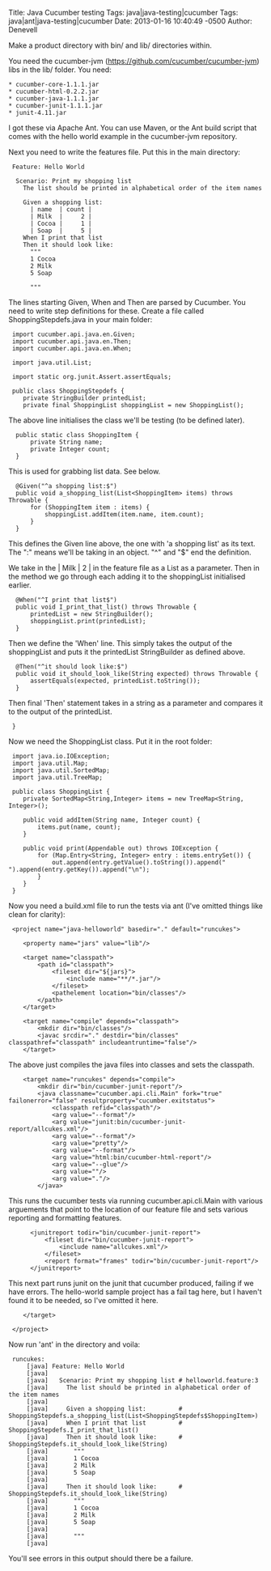 Title: Java Cucumber testing
Tags: java|java-testing|cucumber
Tags: java|ant|java-testing|cucumber
Date: 2013-01-16 10:40:49 -0500 
Author: Denevell

Make a product directory with bin/ and lib/ directories within.

You need the cucumber-jvm (https://github.com/cucumber/cucumber-jvm) libs in the lib/ folder. You need:

    * cucumber-core-1.1.1.jar  
    * cucumber-html-0.2.2.jar  
    * cucumber-java-1.1.1.jar  
    * cucumber-junit-1.1.1.jar  
    * junit-4.11.jar

I got these via Apache Ant. You can use Maven, or the Ant build script that comes with the hello world example in the cucumber-jvm repository.

Next you need to write the features file. Put this in the main directory:

     Feature: Hello World
     
      Scenario: Print my shopping list
        The list should be printed in alphabetical order of the item names
     
        Given a shopping list:
          | name  | count |
          | Milk  |     2 |
          | Cocoa |     1 |
          | Soap  |     5 |
        When I print that list
        Then it should look like:
          """
          1 Cocoa
          2 Milk
          5 Soap
     
          """

The lines starting Given, When and Then are parsed by Cucumber. You need to write step definitions for these. Create a file called ShoppingStepdefs.java in your main folder:

     import cucumber.api.java.en.Given;
     import cucumber.api.java.en.Then;
     import cucumber.api.java.en.When;
     
     import java.util.List;
     
     import static org.junit.Assert.assertEquals;
     
     public class ShoppingStepdefs {
        private StringBuilder printedList; 
        private final ShoppingList shoppingList = new ShoppingList();

The above line initialises the class we'll be testing (to be defined later).

      public static class ShoppingItem {
          private String name;
          private Integer count;
      }

This is used for grabbing list data. See below.

      @Given("^a shopping list:$")
      public void a_shopping_list(List<ShoppingItem> items) throws Throwable {
          for (ShoppingItem item : items) {
              shoppingList.addItem(item.name, item.count);
          }
      }

This defines the Given line above, the one with 'a shopping list' as its text. The ":" means we'll be taking in an object. "^" and "$" end the definition. 

We take in the | Milk  |     2 | in the feature file as a List<ShoppingItem> as a parameter. Then in the method we go through each adding it to the shoppingList initialised earlier.
 
      @When("^I print that list$")
      public void I_print_that_list() throws Throwable {
          printedList = new StringBuilder();
          shoppingList.print(printedList);
      }

Then we define the 'When' line. This simply takes the output of the shoppingList and puts it the printedList StringBuilder as defined above.
 
      @Then("^it should look like:$")
      public void it_should_look_like(String expected) throws Throwable {
          assertEquals(expected, printedList.toString());
      }

Then final 'Then' statement takes in a string as a parameter and compares it to the output of the printedList.
 
     }

Now we need the ShoppingList class. Put it in the root folder:

     import java.io.IOException;
     import java.util.Map;
     import java.util.SortedMap;
     import java.util.TreeMap;
     
     public class ShoppingList {
        private SortedMap<String,Integer> items = new TreeMap<String, Integer>();
     
        public void addItem(String name, Integer count) {
            items.put(name, count);
        }
     
        public void print(Appendable out) throws IOException {
            for (Map.Entry<String, Integer> entry : items.entrySet()) {
                out.append(entry.getValue().toString()).append(" ").append(entry.getKey()).append("\n");
            }
        }
     }

Now you need a build.xml file to run the tests via ant (I've omitted things like clean for clarity):

     <project name="java-helloworld" basedir="." default="runcukes">
     
        <property name="jars" value="lib"/>
     
        <target name="classpath">
            <path id="classpath">
                <fileset dir="${jars}">
                    <include name="**/*.jar"/>
                </fileset>
                <pathelement location="bin/classes"/>
            </path>
        </target>
     
        <target name="compile" depends="classpath">
            <mkdir dir="bin/classes"/>
            <javac srcdir="." destdir="bin/classes" classpathref="classpath" includeantruntime="false"/>
        </target>

The above just compiles the java files into classes and sets the classpath.

        <target name="runcukes" depends="compile">
            <mkdir dir="bin/cucumber-junit-report"/>
            <java classname="cucumber.api.cli.Main" fork="true" failonerror="false" resultproperty="cucumber.exitstatus">
                <classpath refid="classpath"/>
                <arg value="--format"/>
                <arg value="junit:bin/cucumber-junit-report/allcukes.xml"/>
                <arg value="--format"/>
                <arg value="pretty"/>
                <arg value="--format"/>
                <arg value="html:bin/cucumber-html-report"/>
                <arg value="--glue"/>
                <arg value=""/>
                <arg value="."/>
            </java>

This runs the cucumber tests via running cucumber.api.cli.Main with various arguements that point to the location of our feature file and sets various reporting and formatting features.

          <junitreport todir="bin/cucumber-junit-report">
              <fileset dir="bin/cucumber-junit-report">
                  <include name="allcukes.xml"/>
              </fileset>
              <report format="frames" todir="bin/cucumber-junit-report"/>
          </junitreport>

This next part runs junit on the junit that cucumber produced, failing if we have errors. The hello-world sample project has a fail tag here, but I haven't found it to be needed, so I've omitted it here.

        </target>
     
     </project>

Now run 'ant' in the directory and voila:

     runcukes:
         [java] Feature: Hello World
         [java] 
         [java]   Scenario: Print my shopping list # helloworld.feature:3
         [java]     The list should be printed in alphabetical order of the item names
         [java] 
         [java]     Given a shopping list:         # ShoppingStepdefs.a_shopping_list(List<ShoppingStepdefs$ShoppingItem>)
         [java]     When I print that list         # ShoppingStepdefs.I_print_that_list()
         [java]     Then it should look like:      # ShoppingStepdefs.it_should_look_like(String)
         [java]       """
         [java]       1 Cocoa
         [java]       2 Milk
         [java]       5 Soap
         [java] 
         [java]     Then it should look like:      # ShoppingStepdefs.it_should_look_like(String)
         [java]       """
         [java]       1 Cocoa
         [java]       2 Milk
         [java]       5 Soap
         [java] 
         [java]       """
         [java] 

You'll see errors in this output should there be a failure.
